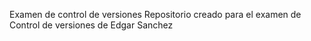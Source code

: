 Examen de control de versiones
Repositorio creado para el examen de Control de versiones de Edgar Sanchez
